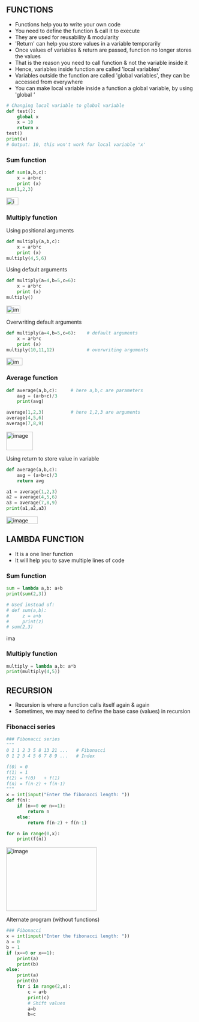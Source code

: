 ## FUNCTIONS
- Functions help you to write your own code
- You need to define the function & call it to execute
- They are used for reusability & modularity
- 'Return' can help you store values in a variable temporarily
- Once values of variables & return are passed, function no longer stores the values
- That is the reason you need to call function & not the variable inside it
- Hence, variables inside function are called 'local variables'
- Variables outside the function are called 'global variables', they can be accessed from everywhere
- You can make local variable inside a function a global variable, by using 'global <var>'

```py
# Changing local variable to global variable
def test():
    global x    
    x = 10
    return x
test()
print(x)
# Output: 10, this won't work for local variable 'x'
```

### Sum function
```py
def sum(a,b,c):
    x = a+b+c
    print (x)
sum(1,2,3)
```
<img width="32" height="20" alt="image" src="https://github.com/user-attachments/assets/bce8b174-518c-428e-8c6b-8bb699f381bb" />

### Multiply function
Using positional arguments
```py
def multiply(a,b,c):
    x = a*b*c
    print (x)
multiply(4,5,6)
```

Using default arguments
```py
def multiply(a=4,b=5,c=6):
    x = a*b*c
    print (x)
multiply()
```
<img width="37" height="21" alt="image" src="https://github.com/user-attachments/assets/0cc46e95-5b39-40e3-b997-31547abb9a02" />

Overwriting default arguments
```py
def multiply(a=4,b=5,c=6):    # default arguments
    x = a*b*c
    print (x)
multiply(10,11,12)            # overwriting arguments
```
<img width="43" height="20" alt="image" src="https://github.com/user-attachments/assets/401b4ac1-762a-44a2-bd68-8bb93279b4dc" />


### Average function
```py
def average(a,b,c):     # here a,b,c are parameters
    avg = (a+b+c)/3
    print(avg)

average(1,2,3)          # here 1,2,3 are arguments
average(4,5,6)
average(7,8,9)
```
<img width="71" height="49" alt="image" src="https://github.com/user-attachments/assets/44fe6b6f-2c82-41b7-86a7-d5aeef04d25d" />

Using return to store value in variable
```py
def average(a,b,c):
    avg = (a+b+c)/3
    return avg

a1 = average(1,2,3)
a2 = average(4,5,6)
a3 = average(7,8,9)
print(a1,a2,a3)
```
<img width="84" height="19" alt="image" src="https://github.com/user-attachments/assets/c21a41b2-441c-4a3a-b0a9-0f9f183f8eca" />

## LAMBDA FUNCTION
- It is a one liner function
- It will help you to save multiple lines of code
  
### Sum function
```py
sum = lambda a,b: a+b
print(sum(2,3))

# Used instead of:
# def sum(a,b):
#     z = a+b
#     print(z)
# sum(2,3)
```
<img width="32" height="16" alt="image" src="https://github.com/user-attachments/assets/f06ab0e7-a974-4e9f-93c4-add59f5a74a0" />

### Multiply function
```py
multiply = lambda a,b: a*b
print(multiply(4,5))
```

## RECURSION
- Recursion is where a function calls itself again & again
- Sometimes, we may need to define the base case (values) in recursion

### Fibonacci series
```py
### Fibonacci series
"""
0 1 1 2 3 5 8 13 21 ...   # Fibonacci
0 1 2 3 4 5 6 7 8 9 ...   # Index

f(0) = 0
f(1) = 1
f(2) = f(0)   + f(1)
f(n) = f(n-2) + f(n-1)
"""
x = int(input("Enter the fibonacci length: "))
def f(n):
    if (n==0 or n==1):
        return n
    else:
        return f(n-2) + f(n-1)

for n in range(0,x):
    print(f(n))
```
<img width="241" height="170" alt="image" src="https://github.com/user-attachments/assets/b278cb07-b6bf-43c4-bc97-9cc8176d1385" />

Alternate program (without functions)
```py
### Fibonacci
x = int(input("Enter the fibonacci length: "))
a = 0
b = 1
if (x==0 or x==1):
    print(a)
    print(b)
else:
    print(a)
    print(b)
    for i in range(2,x):
        c = a+b
        print(c)
        # Shift values
        a=b
        b=c
```
